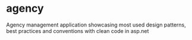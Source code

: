 # agency
Agency management application showcasing most used design patterns, best practices and conventions with clean code in asp.net
